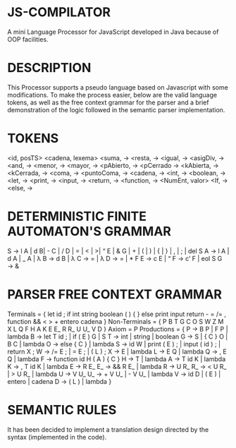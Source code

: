# JS-COMPILATOR
A mini Language Processor for JavaScript developed in Java because of OOP facilities.

# DESCRIPTION
This Processor supports a pseudo language based on Javascript with some modifications. To make the process easier, below are the valid language tokens, as well as the free context grammar for the parser and a brief demonstration of the logic followed in the semantic parser implementation.

# TOKENS
<id, posTS>
<cadena, lexema>
<suma, ->
<resta, ->
<igual, ->
<asigDiv, ->
<and, ->
<menor, ->
<mayor, ->
<pAbierto, ->
<pCerrado ->
<kAbierta, ->
<kCerrada, ->
<coma, ->
<puntoComa, ->
<cadena, ->
<int, ->
<boolean, ->
<let, ->
<print, ->
<input, ->
<return, ->
<function, ->
<NumEnt, valor>
<If, ->
<else, ->

# DETERMINISTIC FINITE AUTOMATON'S GRAMMAR
S →  l A | d B| - C | / D | = | < | >| “ E | & G | + | ( | ) | { | } | , |  ; | del S 
A → l A | d A | _ A | λ
B → d B | λ
C → = | λ
D → = | * F
E → c E | “
F → c’ F | eol S
G → &

# PARSER FREE CONTEXT GRAMMAR
Terminals = { let id ; if int string boolean ( ) { } else print input return - = /= , function && < > + entero cadena }
Non-Terminals = { P B T G C O S W Z M X L Q F H A K E E_ R R_ U U_ V D }
Axiom = P
Productions = {
    P -> B P | F P | lambda
    B -> let T id ; | if ( E ) G | S
    T -> int | string | boolean
    G -> S | { C } O | B C | lambda
    O -> else { C } | lambda
    S -> id W | print ( E ) ; | input ( id ) ; | return X ; 
    W -> /= E ; | = E ; |  ( L ) ;
    X -> E | lambda
    L -> E Q | lambda
    Q -> , E Q | lambda
    F -> function id H ( A ) { C }
    H -> T | lambda
    A -> T id K | lambda
    K -> , T id K | lambda
    E -> R E_
    E_ -> && R E_ | lambda
    R -> U R_
    R_ -> < U R_ | > U R_ | lambda
    U -> V U_
    U_ -> + V U_ | - V U_ | lambda
    V -> id D | ( E ) | entero | cadena
    D -> ( L ) | lambda
}

# SEMANTIC RULES
It has been decided to implement a translation design directed by the syntax (implemented in the code).

